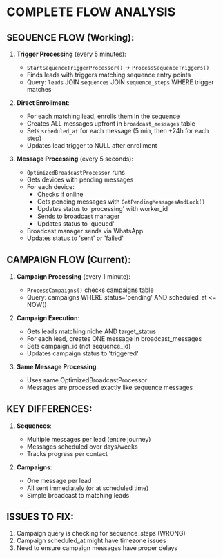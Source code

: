 # COMPLETE FLOW ANALYSIS

## SEQUENCE FLOW (Working):

1. **Trigger Processing** (every 5 minutes):
   - `StartSequenceTriggerProcessor()` → `ProcessSequenceTriggers()`
   - Finds leads with triggers matching sequence entry points
   - Query: `leads` JOIN `sequences` JOIN `sequence_steps` WHERE trigger matches

2. **Direct Enrollment**:
   - For each matching lead, enrolls them in the sequence
   - Creates ALL messages upfront in `broadcast_messages` table
   - Sets `scheduled_at` for each message (5 min, then +24h for each step)
   - Updates lead trigger to NULL after enrollment

3. **Message Processing** (every 5 seconds):
   - `OptimizedBroadcastProcessor` runs
   - Gets devices with pending messages
   - For each device:
     - Checks if online
     - Gets pending messages with `GetPendingMessagesAndLock()`
     - Updates status to 'processing' with worker_id
     - Sends to broadcast manager
     - Updates status to 'queued'
   - Broadcast manager sends via WhatsApp
   - Updates status to 'sent' or 'failed'

## CAMPAIGN FLOW (Current):

1. **Campaign Processing** (every 1 minute):
   - `ProcessCampaigns()` checks campaigns table
   - Query: campaigns WHERE status='pending' AND scheduled_at <= NOW()
   
2. **Campaign Execution**:
   - Gets leads matching niche AND target_status
   - For each lead, creates ONE message in broadcast_messages
   - Sets campaign_id (not sequence_id)
   - Updates campaign status to 'triggered'

3. **Same Message Processing**:
   - Uses same OptimizedBroadcastProcessor
   - Messages are processed exactly like sequence messages

## KEY DIFFERENCES:

1. **Sequences**: 
   - Multiple messages per lead (entire journey)
   - Messages scheduled over days/weeks
   - Tracks progress per contact
   
2. **Campaigns**: 
   - One message per lead
   - All sent immediately (or at scheduled time)
   - Simple broadcast to matching leads

## ISSUES TO FIX:

1. Campaign query is checking for sequence_steps (WRONG)
2. Campaign scheduled_at might have timezone issues
3. Need to ensure campaign messages have proper delays